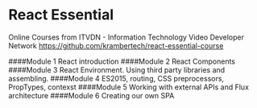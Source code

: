 # React Essential
Online Courses from ITVDN - Information Technology Video Developer Network
https://github.com/krambertech/react-essential-course

####Module 1 
React introduction
####Module 2 
React Components
####Module 3 
React Environment. Using third party libraries and assembling.
####Module 4 
ES2015, routing, CSS preprocessors, PropTypes, contexst
####Module 5 
Working with external APIs and Flux architecture
####Module 6 
Creating our own SPA

